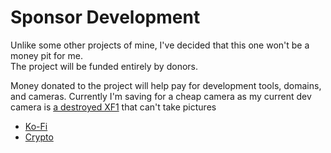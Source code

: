# Sponsor Development
Unlike some other projects of mine, I've decided that this one won't be a money pit for me.  
The project will be funded entirely by donors.

Money donated to the project will help pay for development tools, domains, and cameras.
Currently I'm saving for a cheap camera as my current dev camera is [a destroyed XF1](https://danielc.dev/blog/fujifilm-xf1-teardown) that can't take pictures

- [Ko-Fi](https://ko-fi.com/petabyte/)
- [Crypto](https://danielc.dev/donate.html)

